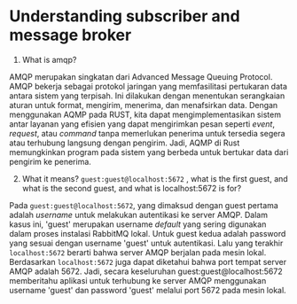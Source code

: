 # Understanding  subscriber and message broker

1. What is amqp?

AMQP merupakan singkatan dari Advanced Message Queuing Protocol. AMQP bekerja sebagai protokol jaringan yang memfasilitasi pertukaran data antara sistem yang terpisah. Ini dilakukan dengan menentukan serangkaian aturan untuk format, mengirim, menerima, dan menafsirkan data. Dengan menggunakan AQMP pada RUST, kita dapat mengimplementasikan sistem antar layanan yang efisien yang dapat mengirimkan pesan seperti *event*, *request*, atau *command* tanpa memerlukan penerima untuk tersedia segera atau terhubung langsung dengan pengirim. Jadi, AQMP di Rust memungkinkan program pada sistem yang berbeda untuk bertukar data dari pengirim ke penerima.

2. What it means? `guest:guest@localhost:5672` , what is the first guest, and what is the second guest, and what is localhost:5672 is for? 

Pada `guest:guest@localhost:5672`, yang dimaksud dengan guest pertama adalah *username* untuk melakukan autentikasi ke server AMQP. Dalam kasus ini, 'guest' merupakan username *default* yang sering digunakan dalam proses instalasi RabbitMQ lokal. Untuk guest kedua adalah password yang sesuai dengan username 'guest' untuk autentikasi. Lalu yang terakhir `localhost:5672` berarti bahwa server AMQP berjalan pada mesin lokal. Berdasarkan `localhost:5672` juga dapat diketahui bahwa port tempat server AMQP adalah 5672. Jadi, secara keseluruhan guest:guest@localhost:5672 memberitahu aplikasi untuk terhubung ke server AMQP menggunakan username 'guest' dan password 'guest' melalui port 5672 pada mesin lokal.